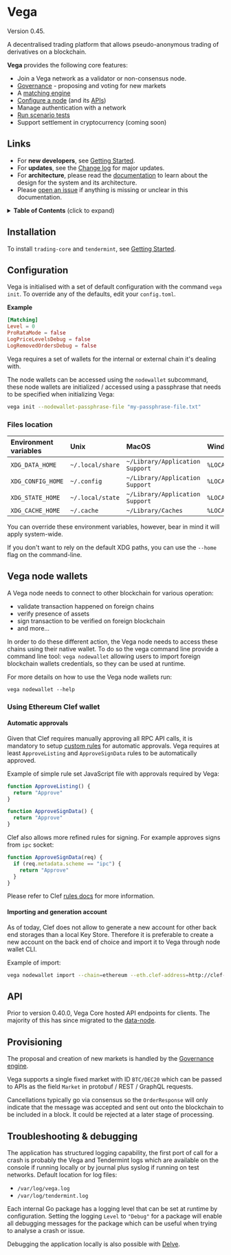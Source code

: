 # Vega

Version 0.45.

A decentralised trading platform that allows pseudo-anonymous trading of derivatives on a blockchain.

**Vega** provides the following core features:

- Join a Vega network as a validator or non-consensus node.
- [Governance](./governance/README.md) - proposing and voting for new markets
- A [matching engine](./matching/README.md)
- [Configure a node](#configuration) (and its [APIs](#apis))
- Manage authentication with a network
- [Run scenario tests](./integration/README.md)
- Support settlement in cryptocurrency (coming soon)
## Links

- For **new developers**, see [Getting Started](GETTING_STARTED.md).
- For **updates**, see the [Change log](CHANGELOG.md) for major updates.
- For **architecture**, please read the [documentation](docs/index.md) to learn about the design for the system and its architecture.
- Please [open an issue](https://github.com/vegaprotocol/vega/issues/new) if anything is missing or unclear in this documentation.

<details>
  <summary><strong>Table of Contents</strong> (click to expand)</summary>

<!-- toc -->

- [Vega](#vega)
  - [Links](#links)
  - [Installation](#installation)
  - [Configuration](#configuration)
    - [Files location](#files-location)
  - [Vega node wallets](#vega-node-wallets)
    - [Using Ethereum Clef wallet](#using-ethereum-clef-wallet)
      - [Automatic approvals](#automatic-approvals)
      - [Importing and generation account](#importing-and-generation-account)
  - [API](#api)
  - [Provisioning](#provisioning)
  - [Troubleshooting & debugging](#troubleshooting--debugging)

<!-- tocstop -->

</details>

## Installation

To install `trading-core` and `tendermint`, see [Getting Started](GETTING_STARTED.md).

## Configuration

Vega is initialised with a set of default configuration with the command `vega init`. To override any of the defaults, edit your `config.toml`.

**Example**

```toml
[Matching]
Level = 0
ProRataMode = false
LogPriceLevelsDebug = false
LogRemovedOrdersDebug = false
```

Vega requires a set of wallets for the internal or external chain it's dealing with.

The node wallets can be accessed using the `nodewallet` subcommand, these node wallets are initialized / accessed using a passphrase that needs to be specified when initializing Vega:

```sh
vega init --nodewallet-passphrase-file "my-passphrase-file.txt"
```

### Files location

| Environment variables | Unix             | MacOS                           | Windows                |
| :-------------------- | :----------------| :------------------------------ | :--------------------- |
| `XDG_DATA_HOME`       | `~/.local/share` | `~/Library/Application Support` | `%LOCALAPPDATA%`       |
| `XDG_CONFIG_HOME`     | `~/.config`      | `~/Library/Application Support` | `%LOCALAPPDATA%`       |
| `XDG_STATE_HOME`      | `~/.local/state` | `~/Library/Application Support` | `%LOCALAPPDATA%`       |
| `XDG_CACHE_HOME`      | `~/.cache`       | `~/Library/Caches`              | `%LOCALAPPDATA%\cache` |

You can override these environment variables, however, bear in mind it will apply system-wide.

If you don't want to rely on the default XDG paths, you can use the `--home` flag on the command-line.

## Vega node wallets

A Vega node needs to connect to other blockchain for various operation:
- validate transaction happened on foreign chains
- verify presence of assets
- sign transaction to be verified on foreign blockchain
- and more...

In order to do these different action, the Vega node needs to access these chains using their native wallet. To do so the vega command line provide a command line tool:
`vega nodewallet` allowing users to import foreign blockchain wallets credentials, so they can be used at runtime.

For more details on how to use the Vega node wallets run:
```
vega nodewallet --help
```

### Using Ethereum Clef wallet

#### Automatic approvals

Given that Clef requires manually approving all RPC API calls, it is mandatory to setup
[custom rules](https://github.com/ethereum/go-ethereum/blob/master/cmd/clef/rules.md#rules) for automatic approvals. Vega requires at least `ApproveListing` and `ApproveSignData` rules to be automatically approved.

Example of simple rule set JavaScript file with approvals required by Vega:
```js
function ApproveListing() {
  return "Approve"
}

function ApproveSignData() {
  return "Approve"
}
```

Clef also allows more refined rules for signing. For example approves signs from `ipc` socket:
```js
function ApproveSignData(req) {
  if (req.metadata.scheme == "ipc") {
    return "Approve"
  }
}
```

Please refer to Clef [rules docs](https://github.com/ethereum/go-ethereum/blob/master/cmd/clef/rules.md#rules) for more information.

#### Importing and generation account

As of today, Clef does not allow to generate a new account for other back end storages than a local Key Store. Therefore it is preferable to create a new account on the back end of choice and import it to Vega through node wallet CLI.

Example of import:
```sh
vega nodewallet import --chain=ethereum --eth.clef-address=http://clef-address:port
```

## API

Prior to version 0.40.0, Vega Core hosted API endpoints for clients. The majority of this has since migrated to the [data-node](https://github.com/vegaprotocol/data-node).
## Provisioning

The proposal and creation of new markets is handled by the [Governance engine](./governance/README.md).

Vega supports a single fixed market with ID `BTC/DEC20` which can be passed to APIs as the field `Market` in protobuf / REST / GraphQL requests.


Cancellations typically go via consensus so the `OrderResponse` will only indicate that the message was accepted and sent out onto the blockchain to be included in a block. It could be rejected at a later stage of processing.


## Troubleshooting & debugging

The application has structured logging capability, the first port of call for a crash is probably the Vega and Tendermint logs which are available on the console if running locally or by journal plus syslog if running on test networks. Default location for log files:

* `/var/log/vega.log`
* `/var/log/tendermint.log`

Each internal Go package has a logging level that can be set at runtime by configuration. Setting the logging `Level` to `"Debug"` for a package will enable all debugging messages for the package which can be useful when trying to analyse a crash or issue.

Debugging the application locally is also possible with [Delve](./DEBUG_WITH_DLV.md).
